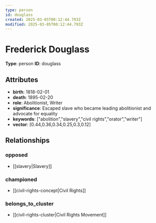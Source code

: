```yaml
---
type: person
id: douglass
created: 2025-03-05T00:12:44.793Z
modified: 2025-03-05T00:12:44.793Z
---
```


# Frederick Douglass

**Type**: person
**ID**: douglass

## Attributes

- **birth**: 1818-02-01
- **death**: 1895-02-20
- **role**: Abolitionist, Writer
- **significance**: Escaped slave who became leading abolitionist and advocate for equality
- **keywords**: ["abolition","slavery","civil rights","orator","writer"]
- **vector**: [0.44,0.36,0.34,0.25,0.3,0.12]

## Relationships

### opposed

- [[slavery|Slavery]]

### championed

- [[civil-rights-concept|Civil Rights]]

### belongs_to_cluster

- [[civil-rights-cluster|Civil Rights Movement]]

